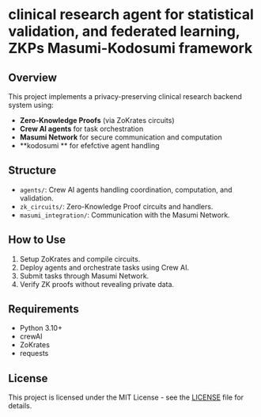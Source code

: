 # clinical research agent for statistical validation, and federated learning, ZKPs Masumi-Kodosumi framework

## Overview
This project implements a privacy-preserving clinical research backend system using:
- **Zero-Knowledge Proofs** (via ZoKrates circuits)
- **Crew AI agents** for task orchestration
- **Masumi Network** for secure communication and computation
- **kodosumi ** for efefctive agent handling

## Structure
- `agents/`: Crew AI agents handling coordination, computation, and validation.
- `zk_circuits/`: Zero-Knowledge Proof circuits and handlers.
- `masumi_integration/`: Communication with the Masumi Network.

## How to Use
1. Setup ZoKrates and compile circuits.
2. Deploy agents and orchestrate tasks using Crew AI.
3. Submit tasks through Masumi Network.
4. Verify ZK proofs without revealing private data.

## Requirements
- Python 3.10+
- crewAI
- ZoKrates
- requests


## License

This project is licensed under the MIT License - see the [LICENSE](LICENSE) file for details.
